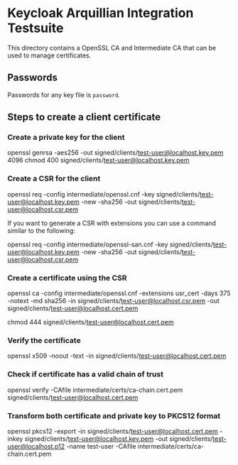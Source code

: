 # Keycloak Arquillian Integration Testsuite

This directory contains a OpenSSL CA and Intermediate CA that can be used to manage certificates.

## Passwords

Passwords for any key file is `password`.

## Steps to create a client certificate

### Create a private key for the client

openssl genrsa -aes256 -out signed/clients/test-user@localhost.key.pem 4096
chmod 400 signed/clients/test-user@localhost.key.pem

### Create a CSR for the client

openssl req -config intermediate/openssl.cnf -key signed/clients/test-user@localhost.key.pem -new -sha256 -out signed/clients/test-user@localhost.csr.pem

If you want to generate a CSR with extensions you can use a command similar to the following:

openssl req -config intermediate/openssl-san.cnf -key signed/clients/test-user@localhost.key.pem -new -sha256 -out signed/clients/test-user@localhost.csr.pem

### Create a certificate using the CSR

openssl ca -config intermediate/openssl.cnf -extensions usr_cert -days 375 -notext -md sha256 -in signed/clients/test-user@localhost.csr.pem -out signed/clients/test-user@localhost.cert.pem

chmod 444 signed/clients/test-user@localhost.cert.pem

### Verify the certificate

openssl x509 -noout -text -in signed/clients/test-user@localhost.cert.pem

### Check if certificate has a valid chain of trust

openssl verify -CAfile intermediate/certs/ca-chain.cert.pem signed/clients/test-user@localhost.cert.pem

### Transform both certificate and private key to PKCS12 format

openssl pkcs12 -export -in signed/clients/test-user@localhost.cert.pem -inkey signed/clients/test-user@localhost.key.pem -out signed/clients/test-user@localhost.p12 -name test-user -CAfile intermediate/certs/ca-chain.cert.pem